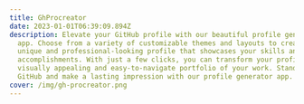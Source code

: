 ```yaml
---
title: GhProcreator
date: 2023-01-01T06:39:09.894Z
description: Elevate your GitHub profile with our beautiful profile generator
  app. Choose from a variety of customizable themes and layouts to create a
  unique and professional-looking profile that showcases your skills and
  accomplishments. With just a few clicks, you can transform your profile into a
  visually appealing and easy-to-navigate portfolio of your work. Stand out on
  GitHub and make a lasting impression with our profile generator app.
cover: /img/gh-procreator.png
---
```

